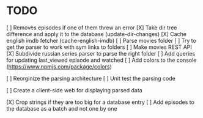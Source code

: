 # TODO

[ ] Removes episodes if one of them threw an error
[X] Take dir tree difference and apply it to the database (update-dir-changes)
[X] Cache english imdb fetcher (cache-english-imdb)
[ ] Parse movies folder
[ ] Try to get the parser to work with sym links to folders
[ ] Make movies REST API
[X] Subdivide russian series parser to parse the right folder 
[ ] Add queries for updating last_viewed episode and watched
[ ] Add colors to the console (https://www.npmjs.com/package/colors)

[ ] Reorginize the parsing architecture
[ ] Unit test the parsing code

[ ] Create a client-side web for displaying parsed data

[X] Crop strings if they are too big for a database entry
[ ] Add episodes to the database as a batch and not one by one